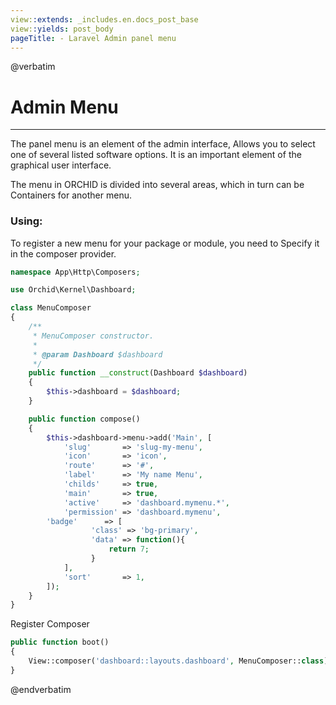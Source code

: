 ```yaml
---
view::extends: _includes.en.docs_post_base
view::yields: post_body
pageTitle: - Laravel Admin panel menu
---
```

@verbatim
# Admin Menu
----------

The panel menu is an element of the admin interface,
Allows you to select one of several listed software options.
It is an important element of the graphical user interface.

The menu in ORCHID is divided into several areas, which in turn can be
Containers for another menu.



### Using:

To register a new menu for your package or module, you need to
Specify it in the composer provider.
	
```php
namespace App\Http\Composers;

use Orchid\Kernel\Dashboard;

class MenuComposer
{
    /**
     * MenuComposer constructor.
     *
     * @param Dashboard $dashboard
     */
    public function __construct(Dashboard $dashboard)
    {
        $this->dashboard = $dashboard;
    }

    public function compose()
    {
        $this->dashboard->menu->add('Main', [
            'slug'       => 'slug-my-menu',
            'icon'       => 'icon',
            'route'      => '#',
            'label'      => 'My name Menu',
            'childs'     => true,
            'main'       => true,
            'active'     => 'dashboard.mymenu.*',
            'permission' => 'dashboard.mymenu',
	    'badge'      => [
                  'class' => 'bg-primary',
                  'data' => function(){
                      return 7;
                  }
            ],
            'sort'       => 1,
        ]);
    }
}
```

Register Composer
```php
public function boot()
{
    View::composer('dashboard::layouts.dashboard', MenuComposer::class);
}
```

 
 @endverbatim
